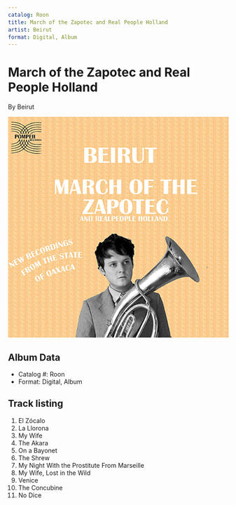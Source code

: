 ```yaml
---
catalog: Roon
title: March of the Zapotec and Real People Holland
artist: Beirut
format: Digital, Album
---
```


# March of the Zapotec and Real People Holland

By Beirut

![](../../assets/albumcovers/Beirut-March_of_the_Zapotec_and_Real_People_Holland.png)

## Album Data

- Catalog #: Roon
- Format: Digital, Album


## Track listing


1. El Zócalo
2. La Llorona
3. My Wife
4. The Akara
5. On a Bayonet
6. The Shrew
7. My Night With the Prostitute From Marseille
8. My Wife, Lost in the Wild
9. Venice
10. The Concubine
11. No Dice

